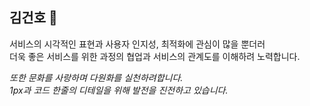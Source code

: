 ## 김건호 🐤

<p>서비스의 시각적인 표현과 사용자 인지성, 최적화에 관심이 많을 뿐더러<br>
더욱 좋은 서비스를 위한 과정의 
협업과 서비스의 관계도를 이해하려 노력합니다.

<i>또한 문화를 사랑하며 다원화를 실천하려합니다.<br>
1px과 코드 한줄의 디테일을 위해 발전을 진전하고 있습니다.</i></p>
